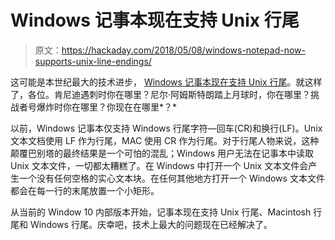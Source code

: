 # Windows 记事本现在支持 Unix 行尾

> 原文：<https://hackaday.com/2018/05/08/windows-notepad-now-supports-unix-line-endings/>

这可能是本世纪最大的技术进步， [Windows 记事本现在支持 Unix 行尾](https://blogs.msdn.microsoft.com/commandline/2018/05/08/extended-eol-in-notepad/)。就这样了，各位。肯尼迪遇刺时你在哪里？尼尔·阿姆斯特朗踏上月球时，你在哪里？挑战者号爆炸时你在哪里？你现在在哪里*？*

以前，Windows 记事本仅支持 Windows 行尾字符—回车(CR)和换行(LF)。Unix 文本文档使用 LF 作为行尾，MAC 使用 CR 作为行尾。对于行尾人物来说，这种颠覆巴别塔的最终结果是一个可怕的混乱；Windows 用户无法在记事本中读取 Unix 文本文件，一切都太糟糕了。在 Windows 中打开一个 Unix 文本文件会产生一个没有任何空格的实心文本块。在任何其他地方打开一个 Windows 文本文件都会在每一行的末尾放置一个小矩形。

从当前的 Window 10 内部版本开始，记事本现在支持 Unix 行尾、Macintosh 行尾和 Windows 行尾。庆幸吧，技术上最大的问题现在已经解决了。